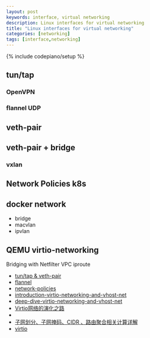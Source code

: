 ```yaml
---
layout: post
keywords: interface, virtual networking
description: Linux interfaces for virtual networking
title: "Linux interfaces for virtual networking"
categories: [networking]
tags: [interface,networking]
---
```

{% include codepiano/setup %}

## tun/tap

### OpenVPN

### flannel UDP

## veth-pair

## veth-pair + bridge

### vxlan

## Network Policies k8s

## docker network

* bridge
* macvlan
* ipvlan

## QEMU virtio-networking

Bridging with Netfilter
VPC
iproute

* [tun/tap & veth-pair](https://www.sobyte.net/post/2022-07/cloud-native-virtual-networking/)
* [flannel](https://github.com/flannel-io/flannel#deploying-flannel-manually)
* [network-policies](https://kubernetes.io/docs/concepts/services-networking/network-policies/)
* [introduction-virtio-networking-and-vhost-net](https://www.redhat.com/en/blog/introduction-virtio-networking-and-vhost-net)
* [deep-dive-virtio-networking-and-vhost-net](https://www.redhat.com/en/blog/deep-dive-virtio-networking-and-vhost-net)
* [Virtio网络的演化之路](https://cloud.tencent.com/developer/beta/article/1540284)
* [](https://developers.redhat.com/articles/2022/04/06/introduction-linux-bridging-commands-and-features#)
* [子网划分、子网掩码、CIDR 、路由聚合相关计算详解](https://blog.csdn.net/qq_38289815/article/details/107114875)
* [virtio](https://www.kernel.org/doc/html/next/driver-api/virtio/virtio.html)
